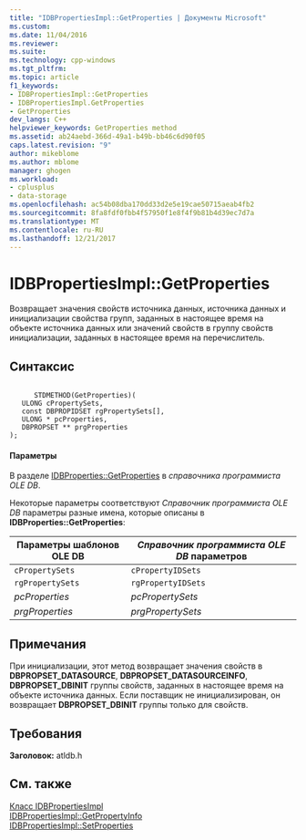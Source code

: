 ```yaml
---
title: "IDBPropertiesImpl::GetProperties | Документы Microsoft"
ms.custom: 
ms.date: 11/04/2016
ms.reviewer: 
ms.suite: 
ms.technology: cpp-windows
ms.tgt_pltfrm: 
ms.topic: article
f1_keywords:
- IDBPropertiesImpl::GetProperties
- IDBPropertiesImpl.GetProperties
- GetProperties
dev_langs: C++
helpviewer_keywords: GetProperties method
ms.assetid: ab24aebd-366d-49a1-b49b-bb46c6d90f05
caps.latest.revision: "9"
author: mikeblome
ms.author: mblome
manager: ghogen
ms.workload:
- cplusplus
- data-storage
ms.openlocfilehash: ac54b08dba170dd33d2e5e19cae50715aeab4fb2
ms.sourcegitcommit: 8fa8fdf0fbb4f57950f1e8f4f9b81b4d39ec7d7a
ms.translationtype: MT
ms.contentlocale: ru-RU
ms.lasthandoff: 12/21/2017
---
```

# <a name="idbpropertiesimplgetproperties"></a>IDBPropertiesImpl::GetProperties
Возвращает значения свойств источника данных, источника данных и инициализации свойства групп, заданных в настоящее время на объекте источника данных или значений свойств в группу свойств инициализации, заданных в настоящее время на перечислитель.  
  
## <a name="syntax"></a>Синтаксис  
  
```  
  
      STDMETHOD(GetProperties)(   
   ULONG cPropertySets,   
   const DBPROPIDSET rgPropertySets[],   
   ULONG * pcProperties,   
   DBPROPSET ** prgProperties    
);  
```  
  
#### <a name="parameters"></a>Параметры  
 В разделе [IDBProperties::GetProperties](https://msdn.microsoft.com/en-us/library/ms714344.aspx) в *справочника программиста OLE DB*.  
  
 Некоторые параметры соответствуют *Справочник программиста OLE DB* параметры разные имена, которые описаны в **IDBProperties::GetProperties**:  
  
|Параметры шаблонов OLE DB|*Справочник программиста OLE DB* параметров|  
|--------------------------------|------------------------------------------------|  
|`cPropertySets`|`cPropertyIDSets`|  
|`rgPropertySets`|`rgPropertyIDSets`|  
|*pcProperties*|*pcPropertySets*|  
|*prgProperties*|*prgPropertySets*|  
  
## <a name="remarks"></a>Примечания  
 При инициализации, этот метод возвращает значения свойств в **DBPROPSET_DATASOURCE**, **DBPROPSET_DATASOURCEINFO**, **DBPROPSET_DBINIT** группы свойств, заданных в настоящее время на объекте источника данных. Если поставщик не инициализирован, он возвращает **DBPROPSET_DBINIT** группы только для свойств.  
  
## <a name="requirements"></a>Требования  
 **Заголовок:** atldb.h  
  
## <a name="see-also"></a>См. также  
 [Класс IDBPropertiesImpl](../../data/oledb/idbpropertiesimpl-class.md)   
 [IDBPropertiesImpl::GetPropertyInfo](../../data/oledb/idbpropertiesimpl-getpropertyinfo.md)   
 [IDBPropertiesImpl::SetProperties](../../data/oledb/idbpropertiesimpl-setproperties.md)
